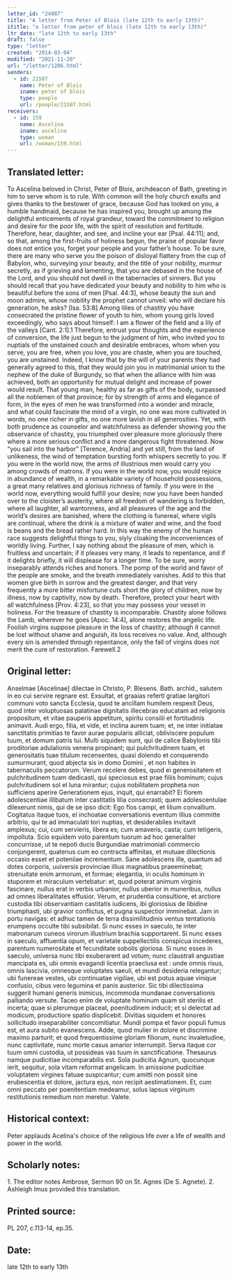 ```yaml
---
letter_id: "24987"
title: "A letter from Peter of Blois (late 12th to early 13th)"
ititle: "a letter from peter of blois (late 12th to early 13th)"
ltr_date: "late 12th to early 13th"
draft: false
type: "letter"
created: "2014-03-04"
modified: "2021-11-20"
url: "/letter/1286.html"
senders:
  - id: 21507
    name: Peter of Blois
    iname: peter of blois
    type: people
    url: /people/21507.html
receivers:
  - id: 159
    name: Ascelina
    iname: ascelina
    type: woman
    url: /woman/159.html
---
```

<h2> Translated letter:</h2>To Ascelina beloved in Christ, Peter of Blois, archdeacon of Bath, greeting in him to serve whom is to rule.
With common will the holy church exults and gives thanks to the bestower of grace, because God has looked on you, a humble handmaid, because he has inspired you, brought up among the delightful enticements of royal grandeur, toward the commitment to religion and desire for the poor life, with the spirit of resolution and fortitude.  Therefore, hear, daughter, and see, and incline your ear [Psal. 44:11]; and, so that, among the first-fruits of holiness begun, the praise of popular favor does not entice you, forget your people and your father’s house.
To be sure, there are many who serve you the poison of disloyal flattery from the cup of Babylon, who, surveying your beauty, and the title of your nobility, murmur secretly, as if grieving and lamenting, that you are debased in the house of the Lord, and you should not dwell in the tabernacles of sinners.  But you should recall that you have dedicated your beauty and nobility to him who is beautiful before the sons of men [Psal. 44:3], whose beauty the sun and moon admire, whose nobility the prophet cannot unveil: who will declare his generation, he asks? [Isa. 53:8]  Among lilies of chastity you have consecrated the pristine flower of youth to him, whom young girls loved exceedingly, who says about himself:  I am a flower of the field and a lily of the valleys [Cant. 2:1].1   Therefore, entrust your thoughts and the experience of conversion, the life just begun to the judgment of him, who invited you to nuptials of the unstained couch and desirable embraces, whom when you serve, you are free, when you love, you are chaste, when you are touched, you are unstained.  Indeed, I know that by the will of your parents they had generally agreed to this, that they would join you in matrimonial union to the nephew of the duke of Burgundy, so that when the alliance with him was achieved, both an opportunity for mutual delight and increase of power would result.  That young man, healthy as far as gifts of the body, surpassed all the noblemen of that province; for by strength of arms and elegance of form, in the eyes of men he was transformed into a wonder and miracle, and what could fascinate the mind of a virgin, no one was more cultivated in words, no one richer in gifts, no one more lavish in all generosities.  Yet, with both prudence as counselor and watchfulness as defender showing you the observance of chastity, you triumphed over pleasure more gloriously there where a more serious conflict and a more dangerous fight threatened.  Now “you sail into the harbor” [Terence, Andria] and yet still, from the land of unlikeness, the wind of temptation bursting forth whispers secretly to you.  If you were in the world now, the arms of illustrious men would carry you among crowds of matrons.  If you were in the world now, you would rejoice in abundance of wealth, in a remarkable variety of household possessions, a great many relatives and glorious richness of family.  If you were in the world now, everything would fulfill your desire; now you have been handed over to the cloister’s austerity, where all freedom of wandering is forbidden, where all laughter, all wantonness, and all pleasures of the age and the world’s desires are banished, where the clothing is funereal, where vigils are continual, where the drink is a mixture of water and wine, and the food is beans and the bread rather hard.  In this way the enemy of the human race suggests delightful things to you, slyly cloaking the inconveniences of worldly living.  Further, I say nothing about the pleasure of men, which is fruitless and uncertain; if it pleases very many, it leads to repentance, and if it delights briefly, it will displease for a longer time.  To be sure, worry inseparably attends riches and honors.  The pomp of the world and favor of the people are smoke, and the breath immediately vanishes.  Add to this that women give birth in sorrow and the greatest danger, and that very frequently a more bitter misfortune cuts short the glory of children, now by illness, now by captivity, now by death.  Therefore, protect your heart with all watchfulness [Prov. 4:23], so that you may possess your vessel in holiness.  For the treasure of chastity is incomparable.  Chastity alone follows the Lamb, wherever he goes [Apoc. 14:4], alone restores the angelic life.  Foolish virgins suppose pleasure in the loss of chastity; although it cannot be lost without shame and anguish, its loss receives no value.  And, although every sin is amended through repentance, only the fall of virgins does not merit the cure of restoration.  Farewell.2
<h2 class="mt-4"> Original letter:</h2>Anselmae [Ascelinae] dilectae in Christo, P. Blesens. Bath. archid., salutem in eo cui servire regnare est.
Exsultat, et graaias refertl gratiae largitori communi voto sancta Ecclesia, quod te ancillam humilem respexit Deus, quod inter voluptuosas palatinae dignitatis illecebras educatam ad religionis propositum, et vitae pauperis appetitum, spiritu consilii et fortitudinis animavit. Audi ergo, filia, et vide, et inclina aurem tuam; et, ne inter initiatae sanctitatis primitias te favor aurae popularis alliciat, obliviscere populum tuum, et domum patris tui.
Multi siquidem sunt, qui de calice Babylonis tibi proditoriae adulalionis venena propinant; qui pulchritudinem tuam, et generositatis tuae titulum recensentes, quasi dolendo et conquerendo sumurmurant, quod abjecta sis in domo Domini , et non habites in tabernaculis peccatorum. Verum recolere debes, quod ei generositatem et pulchritudinem tuam dedicasti, qui speciosus est prae filiis hominum; cujus pulchritudinem sol el luna mirantur; cujus nobilitatem propheta non sufficiens aperire  Generationem ejus, inquit, qui enarrabit? Ei florem adolescentiae illibatum inter castitatis lilia consecrasti; quem adolescentulae dilexerunt nimis, qui de se ipso dicit: Ego flos campi, et lilium convallium. Cogitatus itaque tuos, el inchoatae conversationis eventum illius committe arbitrio, qui te ad immaculati tori nuptias, et desiderabiles invitavit amplexus; cui, cum servieris, libera es; cum amaveris, casta; cum tetigeris, impolluta. Scio equidem voto parentum tuorum ad hoc generaliter concurrisse, ut te nepoti ducis Burgundiae matrimoniali commercio conjungerent, quatenus cum eo contracta affinitas, et mutuae dilectionis occasio esset et poteniiae incrementum. Sane adolescens ille, quantum ad dotes corporis, uuiversis provinciae illius magnatibus praeeminebat; strenuitate enim armorum, et formae; elegantia, in oculis hominum in stuporem et miraculum vertebatur: et, quod poterat animum virginis fascinare, nullus erat in verbis urbanior, nullus uberior in muneribus, nullus ad omnes liberalitates effusior. Verum, et prudentia consultiore, et arctiore custodia tibi observantiam castitatis iudicens, ibi gloriosius de libidine triumphasti, ubi gravior conflictus, et pugna suspectior imminebat. Jam in portu navigas:  et adhuc tamen de terra dissimilitudinis ventus tentationis erumpens occulte tibi subsibilat. Si nunc esses in saeculo, te inter matronarum cuneos virorum illustrium brachia supportarent. Si nunc esses in saeculo, affluentia opum, et varietate suppellectilis conspicua incederes, parentum numerositate et fecunditate sobolis gloriosa. Si nunc esses in saeculo, universa nunc tibi exuberarent ad votum; nunc claustrali angustiae mancipata es, ubi omnis evagandi licentia praeclusa est : unde omnis risus, omnis lascivia, omnesque voluptates saeuli, et mundi desideria relegantur; ubi funereae vestes, ubi continuatae vigiliae, ubi est potus aquae vinique confusio, cibus vero legumina et panis austerior. Sic tibi dilectissima suggerit humani generis inimicus, incommoda mundanae conversationis palliando versute. Taceo enim de voluptate hominum quam sit sterilis et incerta; quae si plerumque placeat, poenitudinem inducit; et si delectat ad modicum, productiore spatio displicebit. Divitias siquidem et honores sollicitudo inseparabiliter concomitiatur. Mundi pompa et favor populi fumus est, et aura subito evanescens. Adde, quod mulier in dolore et discrimine maximo parturit; et quod frequentissime gloriam filiorum, nunc invaletudine, nunc captivitate, nunc morte casus amarior interrumpit. Serva itaque cor tuum omni custodia, ut possideas vas tuum in sanctificatione. Thesaurus namque pudicitiae incomparabilis est. Sola pudicitia Agnum, quocunque ierit, sequitur, sola vitam reformat angelicam. In amissione pudicitiae voluptatem virgines fatuae suspicantur; cum amitti non possit sine erubescentia et dolore, jactura ejus, non recipit aestimationem. Et, cum omni peccato per poenitentiam medeamur, solus lapsus virginum restitutionis remedium non meretur. Valete.
<h2 class="mt-4"> Historical context:</h2>Peter applauds Acelina's choice of the religious life over a life of wealth and power in the world.
<h2 class="mt-4"> Scholarly notes:</h2>1. The editor notes Ambrose, Sermon 90 on St. Agnes (De S. Agnete).
2. Ashleigh Imus provided this translation.
<h2 class="mt-4"> Printed source:</h2>PL 207, c.113-14, ep.35.
<h2 class="mt-4"> Date:</h2>late 12th to early 13th